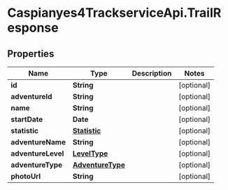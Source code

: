# Caspianyes4TrackserviceApi.TrailResponse

## Properties
Name | Type | Description | Notes
------------ | ------------- | ------------- | -------------
**id** | **String** |  | [optional] 
**adventureId** | **String** |  | [optional] 
**name** | **String** |  | [optional] 
**startDate** | **Date** |  | [optional] 
**statistic** | [**Statistic**](Statistic.md) |  | [optional] 
**adventureName** | **String** |  | [optional] 
**adventureLevel** | [**LevelType**](LevelType.md) |  | [optional] 
**adventureType** | [**AdventureType**](AdventureType.md) |  | [optional] 
**photoUrl** | **String** |  | [optional] 
